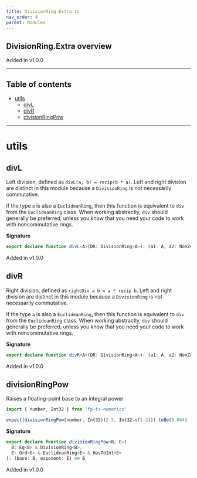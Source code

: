 ```yaml
---
title: DivisionRing.Extra.ts
nav_order: 4
parent: Modules
---
```


## DivisionRing.Extra overview

Added in v1.0.0

---

<h2 class="text-delta">Table of contents</h2>

- [utils](#utils)
  - [divL](#divl)
  - [divR](#divr)
  - [divisionRingPow](#divisionringpow)

---

# utils

## divL

Left division, defined as `divL(a, b) = recip(b * a)`. Left and right
division are distinct in this module because a `DivisionRing` is not
necessarily commutative.

If the type `a` is also a `EuclideanRing`, then this function is
equivalent to `div` from the `EuclideanRing` class. When working
abstractly, `div` should generally be preferred, unless you know that you
need your code to work with noncommutative rings.

**Signature**

```ts
export declare function divL<A>(DR: DivisionRing<A>): (a1: A, a2: NonZero<A>) => A
```

Added in v1.0.0

## divR

Right division, defined as `rightDiv a b = a * recip b`. Left and right
division are distinct in this module because a `DivisionRing` is not
necessarily commutative.

If the type `a` is also a `EuclideanRing`, then this function is
equivalent to `div` from the `EuclideanRing` class. When working
abstractly, `div` should generally be preferred, unless you know that you
need your code to work with noncommutative rings.

**Signature**

```ts
export declare function divR<A>(DR: DivisionRing<A>): (a1: A, a2: NonZero<A>) => A
```

Added in v1.0.0

## divisionRingPow

Raises a floating-point base to an integral power

```ts
import { number, Int32 } from 'fp-ts-numerics'

expect(divisionRingPow(number, Int32)(2.5, Int32.of(-3))).toBe(0.064)
```

**Signature**

```ts
export declare function divisionRingPow<B, E>(
  B: Eq<B> & DivisionRing<B>,
  E: Ord<E> & EuclideanRing<E> & HasToInt<E>
): (base: B, exponent: E) => B
```

Added in v1.0.0

